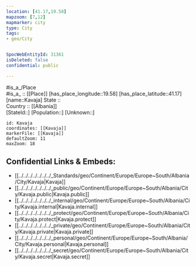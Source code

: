 ```yaml
---
location: [41.17,19.58] 
mapzoom: [7,12] 
mapmarker: city 
type: City
tags:
- geo/City


SpocWebEntityId: 31361
isDeleted: false
confidential: public

---
```

#is_a_/Place  
#is_a_ :: [[Place]] 
[has_place_longitude::19.58] 
[has_place_latitude::41.17] 
[name::Kavaja] 
State ::  
Country :: [[Albania]]  
[StateId::] 
[Population::] 
[Unknown::] 


```leaflet
id: Kavaja
coordinates: [[Kavaja]] 
markerFile: [[Kavaja]] 
defaultZoom: 11 
maxZoom: 18
```


## Confidential Links & Embeds: 
- [[../../../../../../../_Standards/geo/Continent/Europe/Europe~South/Albania/City/Kavaja|Kavaja]] 
- [[../../../../../../../_public/geo/Continent/Europe/Europe~South/Albania/City/Kavaja.public|Kavaja.public]] 
- [[../../../../../../../_internal/geo/Continent/Europe/Europe~South/Albania/City/Kavaja.internal|Kavaja.internal]] 
- [[../../../../../../../_protect/geo/Continent/Europe/Europe~South/Albania/City/Kavaja.protect|Kavaja.protect]] 
- [[../../../../../../../_private/geo/Continent/Europe/Europe~South/Albania/City/Kavaja.private|Kavaja.private]] 
- [[../../../../../../../_personal/geo/Continent/Europe/Europe~South/Albania/City/Kavaja.personal|Kavaja.personal]] 
- [[../../../../../../../_secret/geo/Continent/Europe/Europe~South/Albania/City/Kavaja.secret|Kavaja.secret]] 
